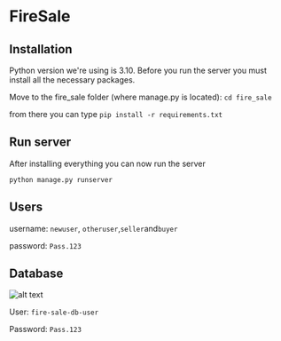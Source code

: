 # FireSale
## Installation
Python version we're using is 3.10. Before you run the server you must
install all the necessary packages.

Move to the fire_sale folder (where manage.py is located):
```cd fire_sale```

from there you can type
```pip install -r requirements.txt```
## Run server
After installing everything you can now run the server

```python manage.py runserver```

## Users

username: ```newuser```, ```otheruser```,```seller```and```buyer```

password: ```Pass.123```

## Database

![alt text](fire_sale/static/images/database.png)

User: ```fire-sale-db-user```

Password: ```Pass.123```

